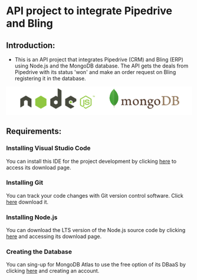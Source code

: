 API project to integrate Pipedrive and Bling
=============================================

## Introduction:
- This is an API project that integrates Pipedrive (CRM) and Bling (ERP) using Node.js and the MongoDB database. The API gets the deals from Pipedrive with its status 'won' and make an order request on Bling registering it in the database. 

![logo](https://github.com/maa-targino/rest-api/blob/main/pics/node-mongo.png)

## Requirements:

### Installing Visual Studio Code

You can install this IDE for the project development by clicking [here](https://code.visualstudio.com/Download) to access its download page.

### Installing Git

You can track your code changes with Git version control software. Click [here](https://git-scm.com/downloads) download it. 

### Installing Node.js

You can download the LTS version of the Node.js source code by clicking [here](https://nodejs.org/en/download/) and accessing its download page.

### Creating the Database

You can sing-up for MongoDB Atlas to use the free option of its DBaaS by clicking [here](https://www.mongodb.com/atlas-signup-from-mlab) and creating an account.

